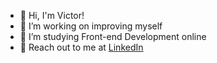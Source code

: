 - 🙋 Hi, I'm Victor!
- 🏃 I’m working on improving myself
- 📖 I’m studying Front-end Development online
- 📧 Reach out to me at [LinkedIn](https://www.linkedin.com/in/victor-winsjansen-71773a83/)
